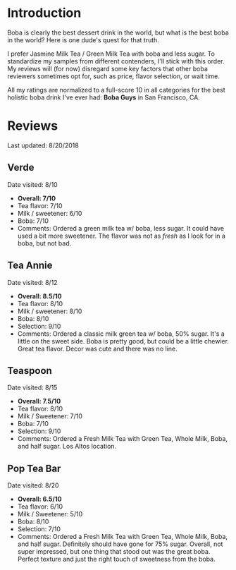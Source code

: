 # Introduction

Boba is clearly the best dessert drink in the world, but what is the best boba in the world? Here is one dude's quest for that truth. 

I prefer Jasmine Milk Tea / Green Milk Tea with boba and less sugar. To standardize my samples from different contenders, I'll stick with this order. My reviews will (for now) disregard some key factors that other boba reviewers sometimes opt for, such as price, flavor selection, or wait time. 

All my ratings are normalized to a full-score 10 in all categories for the best holistic boba drink I've ever had: **Boba Guys** in San Francisco, CA. 

# Reviews

Last updated: 8/20/2018

## Verde

Date visited: 8/10

- **Overall: 7/10**
- Tea flavor: 7/10
- Milk / sweetener: 6/10
- Boba: 7/10
- Comments: Ordered a green milk tea w/ boba, less sugar. It could have used a bit more sweetener. The flavor was not as *fresh* as I look for in a boba, but not bad.


## Tea Annie

Date visited: 8/12

- **Overall: 8.5/10**
- Tea flavor: 8/10
- Milk / sweetener: 8/10
- Boba: 8/10
- Selection: 9/10
- Comments: Ordered a classic milk green tea w/ boba, 50% sugar. It's a little on the sweet side. Boba is pretty good, but could be a little chewier. Great tea flavor. Decor was cute and there was no line. 

## Teaspoon

Date visited: 8/15

- **Overall: 7.5/10**
- Tea flavor: 8/10
- Milk / Sweetener: 7/10
- Boba: 7/10
- Selection: 9/10
- Comments: Ordered a Fresh Milk Tea with Green Tea, Whole Milk, Boba, and half sugar. Los Altos location.

## Pop Tea Bar

Date visited: 8/20

- **Overall: 6.5/10**
- Tea flavor: 6/10
- Milk / Sweetener: 5/10
- Boba: 8/10
- Selection: 7/10
- Comments: Ordered a Fresh Milk Tea with Green Tea, Whole Milk, Boba, and half sugar. Definitely should have gone for 75% sugar. Overall, not super impressed, but one thing that stood out was the great boba. Perfect texture and just the right touch of sweetness from the boba. 
